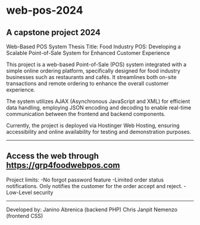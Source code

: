 # web-pos-2024
A capstone project 2024
-----------------------------------

Web-Based POS System
Thesis Title: Food Industry POS: Developing a Scalable Point-of-Sale System for Enhanced Customer Experience

This project is a web-based Point-of-Sale (POS) system integrated with a simple online ordering platform, specifically designed for food industry businesses such as restaurants and cafés. It streamlines both on-site transactions and remote ordering to enhance the overall customer experience.

The system utilizes AJAX (Asynchronous JavaScript and XML) for efficient data handling, employing JSON encoding and decoding to enable real-time communication between the frontend and backend components.

Currently, the project is deployed via Hostinger Web Hosting, ensuring accessibility and online availability for testing and demonstration purposes.

-----------------------------------
Access the web through https://grp4foodwebpos.com
-----------------------------------

Project limits:
-No forgot password feature
-Limited order status notifications. Only notifies the customer for the order accept and reject.
-Low-Level security

-------
Developed by:
Janino Abrenica (backend PHP)
Chris Janpit Nemenzo (frontend CSS)
